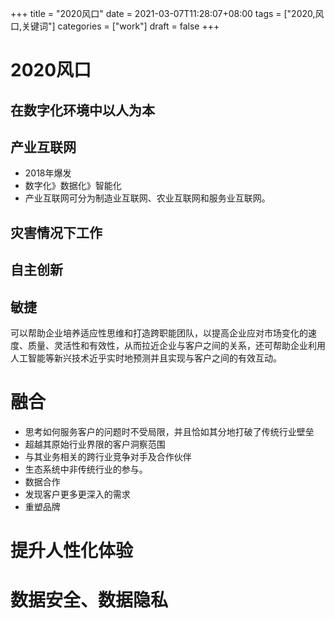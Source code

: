 +++
title = "2020风口"
date = 2021-03-07T11:28:07+08:00
tags = ["2020,风口,关键词"]
categories = ["work"]
draft = false
+++

# 2020风口

## 在数字化环境中以人为本

## 产业互联网
- 2018年爆发
- 数字化》数据化》智能化
- 产业互联网可分为制造业互联网、农业互联网和服务业互联网。

## 灾害情况下工作
## 自主创新
## 敏捷
可以帮助企业培养适应性思维和打造跨职能团队，以提高企业应对市场变化的速度、质量、灵活性和有效性，从而拉近企业与客户之间的关系，还可帮助企业利用人工智能等新兴技术近乎实时地预测并且实现与客户之间的有效互动。

# 融合
- 思考如何服务客户的问题时不受局限，并且恰如其分地打破了传统行业壁垒
- 超越其原始行业界限的客户洞察范围
- 与其业务相关的跨行业竞争对手及合作伙伴
- 生态系统中非传统行业的参与。
- 数据合作
- 发现客户更多更深入的需求
- 重塑品牌

# 提升人性化体验

# 数据安全、数据隐私